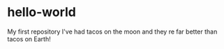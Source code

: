 # hello-world
My first repository
I've had tacos on the moon and they re far better than tacos on Earth!
